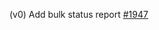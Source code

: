 (v0) Add bulk status report [#1947](https://github.com/department-of-veterans-affairs/vets-api/pull/1947)

